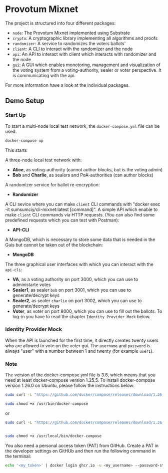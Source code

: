 # Provotum Mixnet

The project is structured into four different packages:

- `node`: The Provotum Mixnet implemented using Substrate
- `crypto`: A cryptographic library implementing all algorithms and proofs
- `randomizer`: A service to randomizes the voters ballots'
- `client`: A CLI to interact with the randomizer and the node
- `api`: An API to interact with client which interacts with randomizer and the node
- `gui`: A GUI which enables monotoring, management and visualization of the voting system from a voting-authority, sealer or voter perspective. It is communicating with the api. 

For more information have a look at the individual packages.

## Demo Setup

### Start Up

To start a multi-node local test network, the `docker-compose.yml` file can be used.

```bash
docker-compose up
```

This starts 

A three-node local test network with:
- **Alice**, as voting-authority (cannot author blocks, but is the voting admin)
- **Bob** and **Charlie**, as sealers and PoA-authorities (can author blocks)

A randomizer service for ballot re-encryption:
- **Randomizer**

A CLI sevice where you can make `client` CLI commands with "docker exec -it sumsumciy/cli-mixnet:latest [command]". A simple API which enable to make `client` CLI commands via HTTP requests. (You can also find some predefined requests which you can test with Postman):
- **API-CLI**

A MongoDB, which is necessary to store some data that is needed in the Guis but cannot be taken out of the blockchain:
- **MongoDB**

The three graphical user interfaces with which you can interact with the `api-cli`:
- **VA**, as a voting authority on port 3000, which you can use to administarte votes
- **Sealer1**, as sealer `bob` on port 3001, which you can use to generate/decrypt keys
- **Sealer2**, as sealer `charlie` on port 3002, which you can use to generate/decrypt keys
- **Voter**, as voter on port 8000, which you can use to fill out the ballots. To log-in you have to read the chapter `Identity Provider Mock` below.


### Identity Provider Mock

When the API is launched for the first time, it directly creates twenty users who are allowed to vote on the voter gui. The `username` and `password` is always "user" with a number between 1 and twenty (for example `user1`).

### Note
The version of the docker-compose.yml file is 3.8, which means that you need at least docker-compose version 1.25.5. To install docker-compose version 1.26.0 on Ubuntu, please follow the instructions below:

```bash
sudo curl -L "https://github.com/docker/compose/releases/download/1.26.0/docker-compose-$(uname -s)-$(uname -m)" -o /usr/bin/docker-compose

sudo chmod +x /usr/bin/docker-compose
```
or

```bash
sudo curl -L "https://github.com/docker/compose/releases/download/1.26.0/docker-compose-$(uname -s)-$(uname -m)" -o /usr/local/bin/docker-compose


sudo chmod +x /usr/local/bin/docker-compose
```
You also need a personal access token (PAT) from GitHub. Create a PAT in the developer settings on GitHUb and then run the following command in the terminal:

```bash
echo '<my_token>' | docker login ghcr.io -u <my_username> --password-stdin
```
